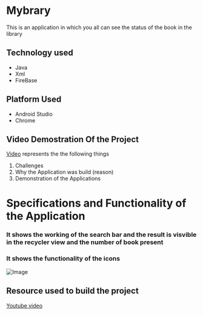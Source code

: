 # Mybrary
This is an application in which you all can see the status of the book in the library 
## Technology used
* Java
* Xml
* FireBase 
## Platform Used
* Android Studio
* Chrome
## Video Demostration Of the Project
[Video](https://drive.google.com/file/d/1pcZBVYIoNajnEIMRhOvAoGUEvjIcxkdp/view?usp=sharing) represents the the following things
1. Challenges
2. Why the Application was build (reason)
3. Demonstration of the Applications

# Specifications and Functionality of the Application
### It shows the working of the search bar and the result is visvible in the recycler view and the number of book present

### It shows the functionality of the icons
![Image](https://cdn.dorik.com/63c24c86e027bc0011f3ad2a/63c24cfde027bc0011f3ad2d/images/demo_1-2_q2tbcbb5.png)

## Resource used to build the project
[Youtube video](https://www.youtube.com/watch?v=4cFL7CMd5QY)


